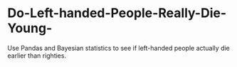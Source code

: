 # Do-Left-handed-People-Really-Die-Young-
Use Pandas and Bayesian statistics to see if left-handed people actually die earlier than righties.
